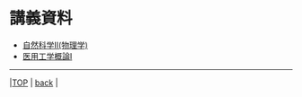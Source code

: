# 講義資料
  
* [自然科学Ⅱ(物理学)](./physic)  
* [医用工学概論Ⅰ](./ME)  
  
---
  
|[TOP](https://naoki-sh.github.io/) | [back](../) |
